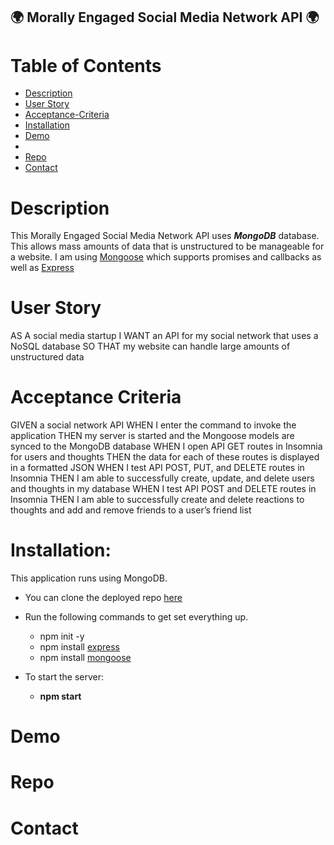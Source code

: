## 🌍 Morally Engaged Social Media Network API 🌍

# Table of Contents
- [Description](#description)
- [User Story](#user-story)
- [Acceptance-Criteria](#acceptance-criteria)
- [Installation](#installation)
- [Demo](#demo)
- [](#)
- [Repo](#repo)
- [Contact](#contact)



# Description
This Morally Engaged Social Media Network API uses **_MongoDB_** database. This allows mass amounts of data that is unstructured to be manageable for a website. I am using [Mongoose](https://www.npmjs.com/package/mongoose) which supports promises and callbacks as well as [Express](https://www.npmjs.com/package/express)   

# User Story
AS A social media startup
I WANT an API for my social network that uses a NoSQL database
SO THAT my website can handle large amounts of unstructured data

# Acceptance Criteria 
GIVEN a social network API
WHEN I enter the command to invoke the application
THEN my server is started and the Mongoose models are synced to the MongoDB database
WHEN I open API GET routes in Insomnia for users and thoughts
THEN the data for each of these routes is displayed in a formatted JSON
WHEN I test API POST, PUT, and DELETE routes in Insomnia
THEN I am able to successfully create, update, and delete users and thoughts in my database
WHEN I test API POST and DELETE routes in Insomnia
THEN I am able to successfully create and delete reactions to thoughts and add and remove friends to a user’s friend list

# Installation:
This application runs using MongoDB. 
- You can clone the deployed repo [here](https://github.com/RogueStorm7/Morally-Engaged-Social-Media-Network-API.git)

- Run the following commands to get set everything up.
    -   npm init -y
    - npm install [express](https://www.npmjs.com/package/express)
    - npm install [mongoose]((https://www.npmjs.com/package/mongoose))

- To start the server:
    - **npm start**




# Demo


# Repo

# Contact